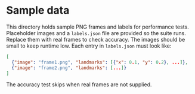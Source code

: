 # Sample data

This directory holds sample PNG frames and labels for performance tests.
Placeholder images and a `labels.json` file are provided so the suite runs.
Replace them with real frames to check accuracy. The images should be small to
keep runtime low.
Each entry in `labels.json` must look like:

```json
[
  {"image": "frame1.png", "landmarks": [{"x": 0.1, "y": 0.2}, ...]},
  {"image": "frame2.png", "landmarks": [...]}
]
```

The accuracy test skips when real frames are not supplied.
